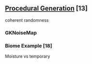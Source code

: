 
## [Procedural Generation](5-procedural-generation.md) [13]

coherent randomness


### GKNoiseMap

### Biome Example [18]
Moisture vs temporary
